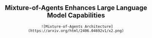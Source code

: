 <div align="center">
     <h2>Mixture-of-Agents Enhances Large Language Model Capabilities</h2>

     ![Mixture-of-Agents Architecture](https://arxiv.org/html/2406.04692v1/x2.png)





</div>
